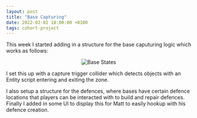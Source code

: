 ```yaml
---
layout: post
title: "Base Capturing"
date: 2022-02-02 18:00:00 +0100
tags: cohort-project
---
```


This week I started adding in a structure for the base caputuring logic which works as follows:

<p align="center">
  <img src="{{site.baseurl}}/assets/cohort-project/base-states.png" alt="Base States"/>
</p> 

I set this up with a capture trigger collider which detects objects with an Entity script entering and exiting the zone.

I also setup a structure for the defences, where bases have certain defence locations that players can be interacted with to build and repair defences. Finally I added in some UI to display this for Matt to easily hookup with his defence creation.